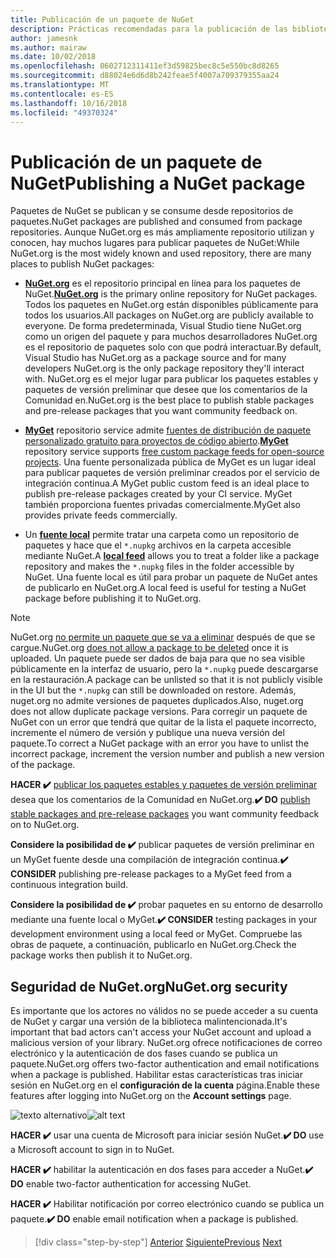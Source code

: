 ```yaml
---
title: Publicación de un paquete de NuGet
description: Prácticas recomendadas para la publicación de las bibliotecas de .NET en NuGet.
author: jamesnk
ms.author: mairaw
ms.date: 10/02/2018
ms.openlocfilehash: 0602712311411ef3d59825bec8c5e550bc8d8265
ms.sourcegitcommit: d88024e6d6d8b242feae5f4007a709379355aa24
ms.translationtype: MT
ms.contentlocale: es-ES
ms.lasthandoff: 10/16/2018
ms.locfileid: "49370324"
---
```

# <a name="publishing-a-nuget-package"></a><span data-ttu-id="4ba17-103">Publicación de un paquete de NuGet</span><span class="sxs-lookup"><span data-stu-id="4ba17-103">Publishing a NuGet package</span></span>

<span data-ttu-id="4ba17-104">Paquetes de NuGet se publican y se consume desde repositorios de paquetes.</span><span class="sxs-lookup"><span data-stu-id="4ba17-104">NuGet packages are published and consumed from package repositories.</span></span> <span data-ttu-id="4ba17-105">Aunque NuGet.org es más ampliamente repositorio utilizan y conocen, hay muchos lugares para publicar paquetes de NuGet:</span><span class="sxs-lookup"><span data-stu-id="4ba17-105">While NuGet.org is the most widely known and used repository, there are many places to publish NuGet packages:</span></span>

* <span data-ttu-id="4ba17-106">**[NuGet.org](https://www.nuget.org/)**  es el repositorio principal en línea para los paquetes de NuGet.</span><span class="sxs-lookup"><span data-stu-id="4ba17-106">**[NuGet.org](https://www.nuget.org/)** is the primary online repository for NuGet packages.</span></span> <span data-ttu-id="4ba17-107">Todos los paquetes en NuGet.org están disponibles públicamente para todos los usuarios.</span><span class="sxs-lookup"><span data-stu-id="4ba17-107">All packages on NuGet.org are publicly available to everyone.</span></span> <span data-ttu-id="4ba17-108">De forma predeterminada, Visual Studio tiene NuGet.org como un origen del paquete y para muchos desarrolladores NuGet.org es el repositorio de paquetes solo con que podrá interactuar.</span><span class="sxs-lookup"><span data-stu-id="4ba17-108">By default, Visual Studio has NuGet.org as a package source and for many developers NuGet.org is the only package repository they'll interact with.</span></span> <span data-ttu-id="4ba17-109">NuGet.org es el mejor lugar para publicar los paquetes estables y paquetes de versión preliminar que desee que los comentarios de la Comunidad en.</span><span class="sxs-lookup"><span data-stu-id="4ba17-109">NuGet.org is the best place to publish stable packages and pre-release packages that you want community feedback on.</span></span>

* <span data-ttu-id="4ba17-110">**[MyGet](https://myget.org/)**  repositorio service admite [fuentes de distribución de paquete personalizado gratuito para proyectos de código abierto](https://www.myget.org/opensource).</span><span class="sxs-lookup"><span data-stu-id="4ba17-110">**[MyGet](https://myget.org/)** repository service supports [free custom package feeds for open-source projects](https://www.myget.org/opensource).</span></span> <span data-ttu-id="4ba17-111">Una fuente personalizada pública de MyGet es un lugar ideal para publicar paquetes de versión preliminar creados por el servicio de integración continua.</span><span class="sxs-lookup"><span data-stu-id="4ba17-111">A MyGet public custom feed is an ideal place to publish pre-release packages created by your CI service.</span></span> <span data-ttu-id="4ba17-112">MyGet también proporciona fuentes privadas comercialmente.</span><span class="sxs-lookup"><span data-stu-id="4ba17-112">MyGet also provides private feeds commercially.</span></span>

* <span data-ttu-id="4ba17-113">Un **[fuente local](/nuget/hosting-packages/local-feeds)** permite tratar una carpeta como un repositorio de paquetes y hace que el `*.nupkg` archivos en la carpeta accesible mediante NuGet.</span><span class="sxs-lookup"><span data-stu-id="4ba17-113">A **[local feed](/nuget/hosting-packages/local-feeds)** allows you to treat a folder like a package repository and makes the `*.nupkg` files in the folder accessible by NuGet.</span></span> <span data-ttu-id="4ba17-114">Una fuente local es útil para probar un paquete de NuGet antes de publicarlo en NuGet.org.</span><span class="sxs-lookup"><span data-stu-id="4ba17-114">A local feed is useful for testing a NuGet package before publishing it to NuGet.org.</span></span>

> [!NOTE]
> <span data-ttu-id="4ba17-115">NuGet.org [no permite un paquete que se va a eliminar](/nuget/policies/deleting-packages) después de que se cargue.</span><span class="sxs-lookup"><span data-stu-id="4ba17-115">NuGet.org [does not allow a package to be deleted](/nuget/policies/deleting-packages) once it is uploaded.</span></span> <span data-ttu-id="4ba17-116">Un paquete puede ser dados de baja para que no sea visible públicamente en la interfaz de usuario, pero la `*.nupkg` puede descargarse en la restauración.</span><span class="sxs-lookup"><span data-stu-id="4ba17-116">A package can be unlisted so that it is not publicly visible in the UI but the `*.nupkg` can still be downloaded on restore.</span></span> <span data-ttu-id="4ba17-117">Además, nuget.org no admite versiones de paquetes duplicados.</span><span class="sxs-lookup"><span data-stu-id="4ba17-117">Also, nuget.org does not allow duplicate package versions.</span></span> <span data-ttu-id="4ba17-118">Para corregir un paquete de NuGet con un error que tendrá que quitar de la lista el paquete incorrecto, incremente el número de versión y publique una nueva versión del paquete.</span><span class="sxs-lookup"><span data-stu-id="4ba17-118">To correct a NuGet package with an error you have to unlist the incorrect package, increment the version number and publish a new version of the package.</span></span>

<span data-ttu-id="4ba17-119">**HACER ✔️** [publicar los paquetes estables y paquetes de versión preliminar](/nuget/create-packages/publish-a-package) desea que los comentarios de la Comunidad en NuGet.org.</span><span class="sxs-lookup"><span data-stu-id="4ba17-119">**✔️ DO** [publish stable packages and pre-release packages](/nuget/create-packages/publish-a-package) you want community feedback on to NuGet.org.</span></span>

<span data-ttu-id="4ba17-120">**Considere la posibilidad de ✔️** publicar paquetes de versión preliminar en un MyGet fuente desde una compilación de integración continua.</span><span class="sxs-lookup"><span data-stu-id="4ba17-120">**✔️ CONSIDER** publishing pre-release packages to a MyGet feed from a continuous integration build.</span></span>

<span data-ttu-id="4ba17-121">**Considere la posibilidad de ✔️** probar paquetes en su entorno de desarrollo mediante una fuente local o MyGet.</span><span class="sxs-lookup"><span data-stu-id="4ba17-121">**✔️ CONSIDER** testing packages in your development environment using a local feed or MyGet.</span></span> <span data-ttu-id="4ba17-122">Compruebe las obras de paquete, a continuación, publicarlo en NuGet.org.</span><span class="sxs-lookup"><span data-stu-id="4ba17-122">Check the package works then publish it to NuGet.org.</span></span>

## <a name="nugetorg-security"></a><span data-ttu-id="4ba17-123">Seguridad de NuGet.org</span><span class="sxs-lookup"><span data-stu-id="4ba17-123">NuGet.org security</span></span>

<span data-ttu-id="4ba17-124">Es importante que los actores no válidos no se puede acceder a su cuenta de NuGet y cargar una versión de la biblioteca malintencionada.</span><span class="sxs-lookup"><span data-stu-id="4ba17-124">It's important that bad actors can't access your NuGet account and upload a malicious version of your library.</span></span> <span data-ttu-id="4ba17-125">NuGet.org ofrece notificaciones de correo electrónico y la autenticación de dos fases cuando se publica un paquete.</span><span class="sxs-lookup"><span data-stu-id="4ba17-125">NuGet.org offers two-factor authentication and email notifications when a package is published.</span></span> <span data-ttu-id="4ba17-126">Habilitar estas características tras iniciar sesión en NuGet.org en el **configuración de la cuenta** página.</span><span class="sxs-lookup"><span data-stu-id="4ba17-126">Enable these features after logging into NuGet.org on the **Account settings** page.</span></span>

<span data-ttu-id="4ba17-127">![texto alternativo](./media/publish-nuget-package/nuget-2fa.png "seguridad de la cuenta de NuGet")</span><span class="sxs-lookup"><span data-stu-id="4ba17-127">![alt text](./media/publish-nuget-package/nuget-2fa.png "NuGet Account Security")</span></span>

<span data-ttu-id="4ba17-128">**HACER ✔️** usar una cuenta de Microsoft para iniciar sesión NuGet.</span><span class="sxs-lookup"><span data-stu-id="4ba17-128">**✔️ DO** use a Microsoft account to sign in to NuGet.</span></span>

<span data-ttu-id="4ba17-129">**HACER ✔️** habilitar la autenticación en dos fases para acceder a NuGet.</span><span class="sxs-lookup"><span data-stu-id="4ba17-129">**✔️ DO** enable two-factor authentication for accessing NuGet.</span></span>

<span data-ttu-id="4ba17-130">**HACER ✔️** Habilitar notificación por correo electrónico cuando se publica un paquete.</span><span class="sxs-lookup"><span data-stu-id="4ba17-130">**✔️ DO** enable email notification when a package is published.</span></span>

>[!div class="step-by-step"]
<span data-ttu-id="4ba17-131">[Anterior](./sourcelink.md)
[Siguiente](./versioning.md)</span><span class="sxs-lookup"><span data-stu-id="4ba17-131">[Previous](./sourcelink.md)
[Next](./versioning.md)</span></span>
